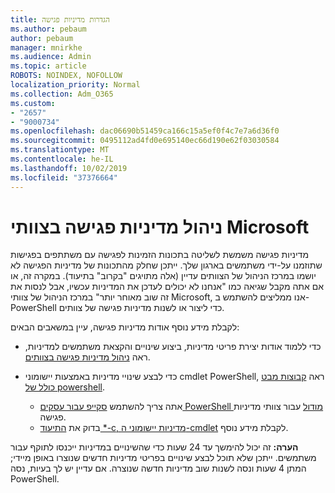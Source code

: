 ```yaml
---
title: הגדרות מדיניות פגישה
ms.author: pebaum
author: pebaum
manager: mnirkhe
ms.audience: Admin
ms.topic: article
ROBOTS: NOINDEX, NOFOLLOW
localization_priority: Normal
ms.collection: Adm_O365
ms.custom:
- "2657"
- "9000734"
ms.openlocfilehash: dac06690b51459ca166c15a5ef0f4c7e7a6d36f0
ms.sourcegitcommit: 0495112ad4fd0e695140ec66d190e62f03030584
ms.translationtype: MT
ms.contentlocale: he-IL
ms.lasthandoff: 10/02/2019
ms.locfileid: "37376664"
---
```

# <a name="manage-meeting-policies-in-microsoft-teams"></a>ניהול מדיניות פגישה בצוותי Microsoft

מדיניות פגישה משמשת לשליטה בתכונות הזמינות לפגישה עם משתתפים בפגישות שתוזמנו על-ידי משתמשים בארגון שלך. ייתכן שחלק מהתכונות של מדיניות הפגישה לא יושמו במרכז הניהול של הצוותים עדיין (אלה מתויגים "בקרוב" בתיעוד). במקרה זה, או אם אתה מקבל שגיאה כמו "אנחנו לא יכולים לעדכן את המדיניות עכשיו, אבל לנסות את זה שוב מאוחר יותר" במרכז הניהול של צוותי Microsoft, אנו ממליצים להשתמש ב-PowerShell כדי ליצור או לשנות מדיניות פגישה של צוותים. 

לקבלת מידע נוסף אודות מדיניות פגישה, עיין במשאבים הבאים:

- כדי ללמוד אודות יצירת פריטי מדיניות, ביצוע שינויים והקצאת משתמשים למדיניות, ראה [ניהול מדיניות פגישה בצוותים](https://docs.microsoft.com/en-us/microsoftteams/meeting-policies-in-teams).

- כדי לבצע שינויי מדיניות באמצעות יישומוני cmdlet PowerShell, ראה [קבוצות מבט כולל של powershell](https://docs.microsoft.com/microsoftteams/teams-powershell-overview). 
    - אתה צריך להשתמש [סקייפ עבור עסקים PowerShell מודול](https://www.microsoft.com/download/details.aspx?id=39366) עבור צוותי מדיניות פגישה. 
    - בדוק את [התיעוד *-c, מדיניות יישומוני ה-cmdlet](https://docs.microsoft.com/search/?search=CsTeamsMeetingPolicy&view=skype-ps) לקבלת מידע נוסף.

**הערה:** זה יכול להימשך עד 24 שעות כדי שהשינויים במדיניות ייכנסו לתוקף עבור משתמשים. ייתכן שלא תוכל לבצע שינויים בפריטי מדיניות חדשים שנוצרו באופן מיידי; המתן 4 שעות ונסה לשנות שוב מדיניות חדשה שנוצרה. אם עדיין יש לך בעיות, נסה PowerShell.  